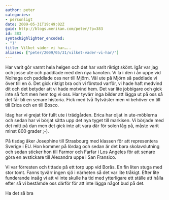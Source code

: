 ```yaml
---
author: peter
categories:
- personligt
date: 2009-05-31T19:49:02Z
guid: http://blogs.merikan.com/peter/?p=383
id: 383
syntaxhighlighter_encoded:
- "1"
title: Vilket väder vi har…..
aliases: ["peter/2009/05/31/vilket-vader-vi-har/"]
---
```


Har varit gôr varmt hela helgen och det har varit riktigt skönt. Igår var jag och josse ute och paddlade med den nya kanoten. Vi la i den i ån uppe vid Nolhaga och paddlade oss ner till Mjörn. Väl ute på Mjörn så paddlade vi över till en ö. Det gick riktigt bra och vi förstod varför, vi hade haft medvind dit och det betyder att vi hade motvind hem. Det var lite jobbigare och gick inte så fort men hem tog vi oss. Har tyvärr inga bilder att lägga ut på oss så det får bli en senare historia. Fick med två flytväster men vi behöver en till till Erica och en till Bosco.

Idag har vi grejat för fullt ute i trädgården. Erica har oljat in ute-möblerna och sedan har vi börjat sätta upp det nya tyget till markisen. Vi började med det mitt på dan men det gick inte att vara där för solen låg på, måste varit minst 800 grader ;-).

På tisdag åker Josephine till Strasbourg med klassen för att representera Sverige i EU. Hon kommer på lördag och sedan är det bara skolavslutning och sedan sticker hon till Farmor och Farfar i Los Angeles för att senare göra en avstickare till Alexandra uppe i San Fransico.

Vi var förresten och tittade på ett torp upp vid Borås. En fin liten stuga med stor tomt. Fanns tyvärr ingen sjö i närheten så det var lite tråkigt. Efter lite funderande insåg vi att vi inte skulle ha tid med ytterligare ett ställe att hålla efter så vi bestämde oss därför för att inte lägga något bud på det. 

Ha det så bra
